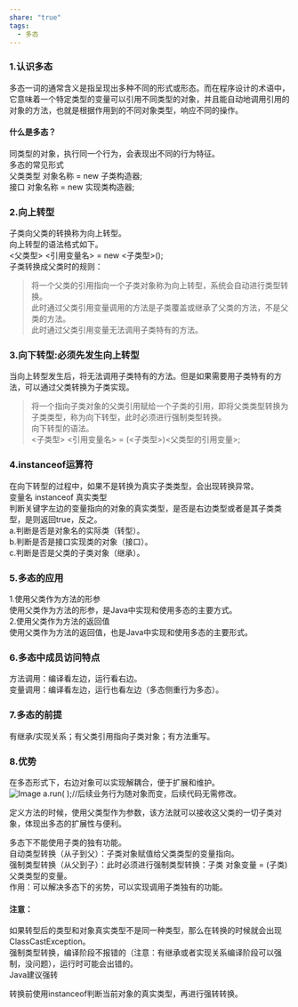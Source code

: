 ```yaml
---
share: "true"
tags:
  - 多态
---
```

### 1.认识多态  
多态一词的通常含义是指呈现出多种不同的形式或形态。而在程序设计的术语中，它意味着一个特定类型的变量可以引用不同类型的对象，并且能自动地调用引用的对象的方法，也就是根据作用到的不同对象类型，响应不同的操作。  
#### 什么是多态？  
同类型的对象，执行同一个行为，会表现出不同的行为特征。  
多态的常见形式  
父类类型 对象名称 = new 子类构造器;  
接口 对象名称 = new 实现类构造器;  
### 2.向上转型  
子类向父类的转换称为向上转型。  
向上转型的语法格式如下。  
<父类型> <引用变量名> = new <子类型>();  
子类转换成父类时的规则：  
>将一个父类的引用指向一个子类对象称为向上转型，系统会自动进行类型转换。  
>此时通过父类引用变量调用的方法是子类覆盖或继承了父类的方法，不是父类的方法。  
>此时通过父类引用变量无法调用子类特有的方法。  
### 3.向下转型:必须先发生向上转型  
当向上转型发生后，将无法调用子类特有的方法。但是如果需要用子类特有的方法，可以通过父类转换为子类实现。  
>将一个指向子类对象的父类引用赋给一个子类的引用，即将父类类型转换为子类类型，称为向下转型，此时必须进行强制类型转换。  
>向下转型的语法。  
><子类型> <引用变量名> = (<子类型>)<父类型的引用变量>;  
### 4.instanceof运算符  
在向下转型的过程中，如果不是转换为真实子类类型，会出现转换异常。  
变量名 instanceof 真实类型  
判断关键字左边的变量指向的对象的真实类型，是否是右边类型或者是其子类类型，是则返回true，反之。  
a.判断是否是对象名的实际类（转型）。  
b.判断是否是接口实现类的对象（接口）。  
c.判断是否是父类的子类对象（继承）。  
### 5.多态的应用  
1.使用父类作为方法的形参  
使用父类作为方法的形参，是Java中实现和使用多态的主要方式。  
2.使用父类作为方法的返回值  
使用父类作为方法的返回值，也是Java中实现和使用多态的主要形式。  
### 6.多态中成员访问特点  
方法调用：编译看左边，运行看右边。  
变量调用：编译看左边，运行也看左边（多态侧重行为多态）。  
### 7.多态的前提  
有继承/实现关系；有父类引用指向子类对象；有方法重写。  
### 8.优势  
在多态形式下，右边对象可以实现解耦合，便于扩展和维护。  
![Image](https://github.com/user-attachments/assets/550bb2f7-5435-4213-913d-c489768cb488) 
a.run( );//后续业务行为随对象而变，后续代码无需修改。  
  
定义方法的时候，使用父类型作为参数，该方法就可以接收这父类的一切子类对象，体现出多态的扩展性与便利。  
  
多态下不能使用子类的独有功能。  
自动类型转换（从子到父）：子类对象赋值给父类类型的变量指向。  
强制类型转换（从父到子）：此时必须进行强制类型转换：子类 对象变量 = (子类)父类类型的变量。  
作用：可以解决多态下的劣势，可以实现调用子类独有的功能。  
#### 注意：  
如果转型后的类型和对象真实类型不是同一种类型，那么在转换的时候就会出现ClassCastException。  
强制类型转换，编译阶段不报错的（注意：有继承或者实现关系编译阶段可以强制，没问题），运行时可能会出错的。  
Java建议强转  
  
转换前使用instanceof判断当前对象的真实类型，再进行强转转换。  

  
  
  
  
  
  
